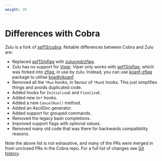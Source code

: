 ```yaml
---
weight: 30
---
```


# Differences with Cobra

Zulu is a fork of [spf13/cobra](https://github.com/spf13/cobra). Notable differences between Cobra and Zulu are:

- Replaced [spf13/pflag](https://github.com/spf13/pflag) with [zulucmd/zflag](https://github.com/zulucmd/zflag).
- Zulu has no support for [Viper](https://github.com/spf13/viper). Viper only works with [spf13/pflag](https://github.com/spf13/viper), which was forked into [zflag](https://github.com/zulucmd/zflag), in use by zulu. Instead, you can use [koanf-zflag](https://github.com/zulucmd/koanf-zflag) package to utilise [knadh/koanf](https://github.com/knadh/koanf).
- Removed all the `*Run` hooks, in favour of `*RunE` hooks. This just simplifies things and avoids duplicated code.
- Added hooks for `InitializeE` and `FinalizeE`.
- Added new `On*` hooks.
- Added a new `CancelRun()` method.
- Added an AsciiDoc generator.
- Added support for grouped commands.
- Removed the legacy bash completions.
- Improved support flags with optional values.
- Removed many old code that was there for backwards compatibility reasons.

Note the above list is not exhaustive, and many of the PRs were merged in from unclosed PRs in the Cobra repo. For a full list of changes see [Git history](https://github.com/zulucmd/zulu/compare/e04ec72...main).
